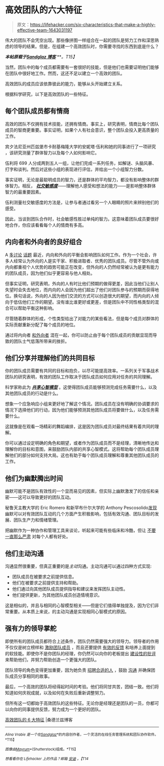 # 高效团队的六大特征

> 原文：<https://lifehacker.com/six-characteristics-that-make-a-highly-effective-team-1643031197>

伟大的团队不会凭空出现。那些像拼图一样组合在一起的团队是努力工作和深思熟虑的领导的结果。但是，在组建一个高效团队时，你需要寻找的东西到底是什么？



***本帖原载于***[***Sandglaz 博客***](http://blog.sandglaz.com/6-charactersitics-highly-effective-team/) ***。*T15】**

当然，团队中的每个成员都需要有一套很好的技能，但是他们也需要证明他们能够在团队中很好地工作。然而，这还不足以建立一个高效的团队。

高效团队的成员应该依靠彼此的能力，能够从头开始建立关系。

根据科学研究，以下是高效团队的一些特征。

## **每个团队成员都有情商**

高效的团队不仅拥有技术技能，还拥有情商。事实上，研究表明，情商比每个团队成员的智商更重要。事实证明，如果个人有社会意识，整个团队会投入更高质量的工作。

宾夕法尼亚州匹兹堡市卡耐基梅隆大学的安妮塔·伍利和她的同事进行了一项研究 ，该研究测量了群体智力以及每个人如何影响它。

伍利将 699 人分成两到五人一组，让他们完成一系列任务，如解谜、头脑风暴、打字和谈判。然后对这些小组的表现进行评估，并给出一个小组智力分数。

事实证明，无论是最聪明成员的智力，还是群体的平均智力，都没有影响整体的群体智力。相反， [***社交敏感度***](http://www.car-es.eu/SocialSensitivityDefinitionfinal.pdf)——理解他人感受和想法的能力——是影响整体群体智力的最重要因素。

伍利测量社交敏感度的方法是，让参与者通过看另一个人眼睛的照片来辨别他们的感受。

因此，当谈到团队合作时，社会敏感性胜过单纯的智力。这意味着团队成员要很好地合作，你应该看看每个人的情商有多高。

## 内向者和外向者的良好组合

A [多讨论](https://lifehacker.com/how-introverts-and-extroverts-can-peacefully-coexist-638422576) [话题](http://lifehacker.com/how-to-use-introversion-for-career-and-personal-success-5983947) [](http://lifehacker.com/how-to-use-introversion-for-career-and-personal-success-5983947)最近，内向和外向的平衡会影响团队如何工作。作为一个社会，许多人经常认为外向的人是实干家、积极进取者、优秀的团队成员。尽管不管外向或内向都重视个人优势的趋势可能正在改变，但外向的人仍然经常被认为是更有能力的团队成员，因为他们似乎更容易与他人相处。

但事实证明，研究表明，外向的人有时比他们预期的做得更差，因此当他们让别人失望时会失去地位，而内向的人会因为他们超出了他们对团队参与的预期而获得地位。换句话说，外向的人因为他们交流的方式可以创造很大的期望，而内向的人倾向于低估他们工作的期望。没有谁比谁更好或更差，但是团队中不同性格类型的混合可以帮助平衡这种影响。

尽管随着群体的形成，个性类型给出了对能力的某些看法，但是每个成员对群体的实际贡献重新分配了每个成员的地位。

通过将内向者 [和外向者](http://blog.sandglaz.com/introverts-extroverts-productivity/) 混在一起，你可以防止由于每个团队成员的贡献显现而导致的团队士气低落所带来的挫折。

## 他们分享并理解他们的共同目标

你的团队成员需要有共同的目标和抱负，以尽可能提高效率。一系列关于军事战术团队的研究表明，有效的团队工作取决于团队成员如何应用对任务的共同理解。

科学家称此为 [***共享心智模型***](http://www.sjtrem.com/content/18/1/47) 。这使得团队成员能够预测完成任务需要什么，以及其他团队成员的行动是什么。

想象一个应急响应小组来更好地了解这个情况。团队成员在没有明确的协调要求的情况下选择他们的行动，因为他们能够预测其他团队成员将要做什么，以及任务需要什么。

这就像是在观看一场精彩的舞蹈编排，这是因为团队成员对最终结果有着共同的理解。

你可以通过设定明确的角色和期望，或者作为团队成员而不是经理，清晰地传达和理解你的目标和意图，来鼓励团队内部的共享心智模式。这将帮助每个团队成员理解他们的部分如何支持大局。这也有助于每个团队成员理解和尊重其他团队成员的工作。

## 他们为幽默腾出时间

幽默可能不是团队有效性的一个显而易见的因素，但实际上幽默激发了的信任和亲密——这可以导致更好的团队互动。

秘鲁天主教大学的 Eric Romero 和新罕布什尔大学的 Anthony Pescosolido[发现](http://www.sjtrem.com/content/18/1/47) 幽默可以对有效团队互动的几个方面产生积极影响，包括有效沟通、团队目标的发展、团队生产力和情绪管理。

把幽默作为一种协作和管理工具来谈论，听起来可能有些临床和冷酷，但让 [不要一直那么严肃](https://www.youtube.com/watch?v=AZ3v7V2CZu8) 对每个人都有好处。

## **他们主动沟通**

沟通显然很重要，但真正重要的是*主动*沟通。主动沟通可以通过四种方式实现:

*   团队成员在被要求之前提供信息。
*   他们在被要求之前提供支持和帮助。
*   他们通过向其他团队成员提供指导和建议来发挥团队主动性。
*   他们提供更新，为其他团队成员创造情境意识。

这是相似的，并且与相同的心智模型相关——但是它们值得单独提及，因为它们非常重要。从本质上来说，的主动沟通是实现相同心智模式的原因。

## **强有力的领导掌舵**

即使所有的团队成员都符合上述条件，团队仍然需要强大的领导力。领导者的作用不仅仅是树立榜样和 [激励团队成员](http://blog.sandglaz.com/ways-to-motivate-your-staff/) ，而且还要提供 [有效的反馈](http://blog.sandglaz.com/give-feedback-will-improve-teams-productivity/) 和培养上面提到的软技能。即使你不是你团队的经理，你仍然可以向你的老板提出 [建设性的批评](https://lifehacker.com/how-to-give-criticism-without-sounding-like-a-jerk-5915687) 来帮助他们，并努力帮助创造一个更强大的团队。

团队领导的角色变得更加重要，因为她负责 [招聘合适的人](http://blog.sandglaz.com/a-guide-to-hiring-the-right-people-for-your-startup-or-small-business/) ，鼓励 [沟通](http://blog.sandglaz.com/how-great-leaders-communicate/) 并确保团队成员分享相同的故事。

最后，一个高效的团队将经得起时间的考验。他们将同甘共苦，团结一致。他们将知道如何庆祝成就，以及如何在失败后重新调整努力。

但所有这一切都始于高效团队的这些特征。无论你是经理还是团队的一员，你都可以向你的同事提供反馈，努力成为一个更好的团队。

[高效团队的 6 大特征](http://blog.sandglaz.com/6-charactersitics-highly-effective-team/) |桑德兰兹博客

* * *

<small>*Alina Vrabie 是一个在*</small>[<small>*Sandglaz*</small>](http://www.sandglaz.com/)<small>*的内容创作者，一个灵活的在线任务管理系统和团队协作软件。*T15】</small>

<small>*图像由*</small>[<small>*Mayrum*</small>](http://www.shutterstock.com/pic-217865383/stock-vector-social-network-and-teamwork-concept-for-web-and-infographic-flat-style-vector-illustration.html?src=rXXVGxF1J8e9xJjqjdKlLw-4-35)<small>*(Shutterstock)组成。*T15】</small>

<small>*想看看你在 Lifehacker 上的作品？邮箱*</small> [<small>*安迪*</small>](mailto:andy@lifehacker.com) <small>*。【T14*</small>
<small></small>